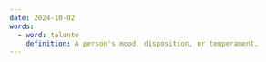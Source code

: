 ```yaml
---
date: 2024-10-02
words:
  - word: talante
    definition: A person's mood, disposition, or temperament.
---
```


